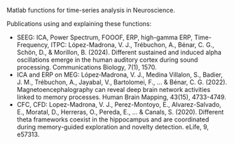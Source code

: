 Matlab functions for time-series analysis in Neuroscience.

Publications using and explaining these functions:

- SEEG: ICA, Power Spectrum, FOOOF, ERP, high-gamma ERP, Time-Frequency, ITPC: López-Madrona, V. J., Trébuchon, A., Bénar, C. G., Schön, D., & Morillon, B. (2024). Different sustained and induced alpha oscillations emerge in the human auditory cortex during sound processing. Communications Biology, 7(1), 1570.
- ICA and ERP on MEG: López‐Madrona, V. J., Medina Villalon, S., Badier, J. M., Trébuchon, A., Jayabal, V., Bartolomei, F., ... & Bénar, C. G. (2022). Magnetoencephalography can reveal deep brain network activities linked to memory processes. Human Brain Mapping, 43(15), 4733-4749.
- CFC, CFD: Lopez-Madrona, V. J., Perez-Montoyo, E., Alvarez-Salvado, E., Moratal, D., Herreras, O., Pereda, E., ... & Canals, S. (2020). Different theta frameworks coexist in the hippocampus and are coordinated during memory-guided exploration and novelty detection. eLife, 9, e57313.

